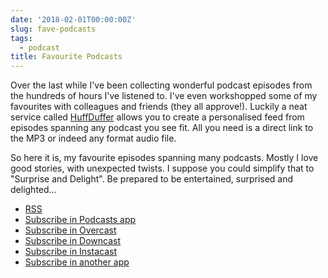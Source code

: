 ```yaml
---
date: '2018-02-01T00:00:00Z'
slug: fave-podcasts
tags:
  - podcast
title: Favourite Podcasts
---
```


Over the last while I've been collecting wonderful podcast episodes from the
hundreds of hours I've listened to. I've even workshopped some of my favourites
with colleagues and friends (they all approve!). Luckily a neat service called
[HuffDuffer](https://huffduffer.com/) allows you to create a personalised feed
from episodes spanning any podcast you see fit. All you need is a direct link to
the MP3 or indeed any format audio file.

So here it is, my favourite episodes spanning many podcasts. Mostly I love good
stories, with unexpected twists. I suppose you could simplify that to "Surprise
and Delight". Be prepared to be entertained, surprised and delighted...

- [RSS](https://huffduffer.com/dueyfinster/tags/mustlisten/rss)
- [Subscribe in Podcasts app](pcast://huffduffer.com/dueyfinster/tags/mustlisten/rss)
- [Subscribe in Overcast](overcast://huffduffer.com/dueyfinster/tags/mustlisten/rss)
- [Subscribe in Downcast](downcast://huffduffer.com/dueyfinster/tags/mustlisten/rss)
- [Subscribe in Instacast](instacast://huffduffer.com/dueyfinster/tags/mustlisten/rss)
- [Subscribe in another app](podcast://huffduffer.com/dueyfinster/tags/mustlisten/rss)
